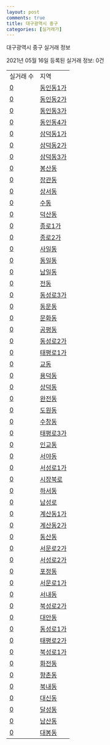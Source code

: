 ```yaml
---
layout: post
comments: true
title: 대구광역시 중구
categories: [실거래가]
---
```


대구광역시 중구 실거래 정보

2021년 05월 16일 등록된 실거래 정보: 0건


<table>
  <tr>
    <td>실거래 수</td>
    <td>지역</td>
  </tr>

  
  <tr>
    <td><a href="2711010100.html">0</a></td>
    <td><a href="2711010100.html">동인동1가</a></td>
  </tr>
    

  <tr>
    <td><a href="2711010200.html">0</a></td>
    <td><a href="2711010200.html">동인동2가</a></td>
  </tr>
    

  <tr>
    <td><a href="2711010300.html">0</a></td>
    <td><a href="2711010300.html">동인동3가</a></td>
  </tr>
    

  <tr>
    <td><a href="2711010400.html">0</a></td>
    <td><a href="2711010400.html">동인동4가</a></td>
  </tr>
    

  <tr>
    <td><a href="2711010500.html">0</a></td>
    <td><a href="2711010500.html">삼덕동1가</a></td>
  </tr>
    

  <tr>
    <td><a href="2711010600.html">0</a></td>
    <td><a href="2711010600.html">삼덕동2가</a></td>
  </tr>
    

  <tr>
    <td><a href="2711010700.html">0</a></td>
    <td><a href="2711010700.html">삼덕동3가</a></td>
  </tr>
    

  <tr>
    <td><a href="2711010800.html">0</a></td>
    <td><a href="2711010800.html">봉산동</a></td>
  </tr>
    

  <tr>
    <td><a href="2711010900.html">0</a></td>
    <td><a href="2711010900.html">장관동</a></td>
  </tr>
    

  <tr>
    <td><a href="2711011000.html">0</a></td>
    <td><a href="2711011000.html">상서동</a></td>
  </tr>
    

  <tr>
    <td><a href="2711011100.html">0</a></td>
    <td><a href="2711011100.html">수동</a></td>
  </tr>
    

  <tr>
    <td><a href="2711011200.html">0</a></td>
    <td><a href="2711011200.html">덕산동</a></td>
  </tr>
    

  <tr>
    <td><a href="2711011300.html">0</a></td>
    <td><a href="2711011300.html">종로1가</a></td>
  </tr>
    

  <tr>
    <td><a href="2711011400.html">0</a></td>
    <td><a href="2711011400.html">종로2가</a></td>
  </tr>
    

  <tr>
    <td><a href="2711011500.html">0</a></td>
    <td><a href="2711011500.html">사일동</a></td>
  </tr>
    

  <tr>
    <td><a href="2711011600.html">0</a></td>
    <td><a href="2711011600.html">동일동</a></td>
  </tr>
    

  <tr>
    <td><a href="2711011700.html">0</a></td>
    <td><a href="2711011700.html">남일동</a></td>
  </tr>
    

  <tr>
    <td><a href="2711011800.html">0</a></td>
    <td><a href="2711011800.html">전동</a></td>
  </tr>
    

  <tr>
    <td><a href="2711011900.html">0</a></td>
    <td><a href="2711011900.html">동성로3가</a></td>
  </tr>
    

  <tr>
    <td><a href="2711012000.html">0</a></td>
    <td><a href="2711012000.html">동문동</a></td>
  </tr>
    

  <tr>
    <td><a href="2711012100.html">0</a></td>
    <td><a href="2711012100.html">문화동</a></td>
  </tr>
    

  <tr>
    <td><a href="2711012200.html">0</a></td>
    <td><a href="2711012200.html">공평동</a></td>
  </tr>
    

  <tr>
    <td><a href="2711012300.html">0</a></td>
    <td><a href="2711012300.html">동성로2가</a></td>
  </tr>
    

  <tr>
    <td><a href="2711012400.html">0</a></td>
    <td><a href="2711012400.html">태평로1가</a></td>
  </tr>
    

  <tr>
    <td><a href="2711012500.html">0</a></td>
    <td><a href="2711012500.html">교동</a></td>
  </tr>
    

  <tr>
    <td><a href="2711012600.html">0</a></td>
    <td><a href="2711012600.html">용덕동</a></td>
  </tr>
    

  <tr>
    <td><a href="2711012700.html">0</a></td>
    <td><a href="2711012700.html">상덕동</a></td>
  </tr>
    

  <tr>
    <td><a href="2711012800.html">0</a></td>
    <td><a href="2711012800.html">완전동</a></td>
  </tr>
    

  <tr>
    <td><a href="2711012900.html">0</a></td>
    <td><a href="2711012900.html">도원동</a></td>
  </tr>
    

  <tr>
    <td><a href="2711013000.html">0</a></td>
    <td><a href="2711013000.html">수창동</a></td>
  </tr>
    

  <tr>
    <td><a href="2711013100.html">0</a></td>
    <td><a href="2711013100.html">태평로3가</a></td>
  </tr>
    

  <tr>
    <td><a href="2711013200.html">0</a></td>
    <td><a href="2711013200.html">인교동</a></td>
  </tr>
    

  <tr>
    <td><a href="2711013300.html">0</a></td>
    <td><a href="2711013300.html">서야동</a></td>
  </tr>
    

  <tr>
    <td><a href="2711013400.html">0</a></td>
    <td><a href="2711013400.html">서성로1가</a></td>
  </tr>
    

  <tr>
    <td><a href="2711013500.html">0</a></td>
    <td><a href="2711013500.html">시장북로</a></td>
  </tr>
    

  <tr>
    <td><a href="2711013600.html">0</a></td>
    <td><a href="2711013600.html">하서동</a></td>
  </tr>
    

  <tr>
    <td><a href="2711013700.html">0</a></td>
    <td><a href="2711013700.html">남성로</a></td>
  </tr>
    

  <tr>
    <td><a href="2711013800.html">0</a></td>
    <td><a href="2711013800.html">계산동1가</a></td>
  </tr>
    

  <tr>
    <td><a href="2711013900.html">0</a></td>
    <td><a href="2711013900.html">계산동2가</a></td>
  </tr>
    

  <tr>
    <td><a href="2711014000.html">0</a></td>
    <td><a href="2711014000.html">동산동</a></td>
  </tr>
    

  <tr>
    <td><a href="2711014100.html">0</a></td>
    <td><a href="2711014100.html">서문로2가</a></td>
  </tr>
    

  <tr>
    <td><a href="2711014200.html">0</a></td>
    <td><a href="2711014200.html">서성로2가</a></td>
  </tr>
    

  <tr>
    <td><a href="2711014300.html">0</a></td>
    <td><a href="2711014300.html">포정동</a></td>
  </tr>
    

  <tr>
    <td><a href="2711014400.html">0</a></td>
    <td><a href="2711014400.html">서문로1가</a></td>
  </tr>
    

  <tr>
    <td><a href="2711014500.html">0</a></td>
    <td><a href="2711014500.html">서내동</a></td>
  </tr>
    

  <tr>
    <td><a href="2711014600.html">0</a></td>
    <td><a href="2711014600.html">북성로2가</a></td>
  </tr>
    

  <tr>
    <td><a href="2711014700.html">0</a></td>
    <td><a href="2711014700.html">대안동</a></td>
  </tr>
    

  <tr>
    <td><a href="2711014800.html">0</a></td>
    <td><a href="2711014800.html">동성로1가</a></td>
  </tr>
    

  <tr>
    <td><a href="2711014900.html">0</a></td>
    <td><a href="2711014900.html">태평로2가</a></td>
  </tr>
    

  <tr>
    <td><a href="2711015000.html">0</a></td>
    <td><a href="2711015000.html">북성로1가</a></td>
  </tr>
    

  <tr>
    <td><a href="2711015100.html">0</a></td>
    <td><a href="2711015100.html">화전동</a></td>
  </tr>
    

  <tr>
    <td><a href="2711015200.html">0</a></td>
    <td><a href="2711015200.html">향촌동</a></td>
  </tr>
    

  <tr>
    <td><a href="2711015300.html">0</a></td>
    <td><a href="2711015300.html">북내동</a></td>
  </tr>
    

  <tr>
    <td><a href="2711015400.html">0</a></td>
    <td><a href="2711015400.html">대신동</a></td>
  </tr>
    

  <tr>
    <td><a href="2711015500.html">0</a></td>
    <td><a href="2711015500.html">달성동</a></td>
  </tr>
    

  <tr>
    <td><a href="2711015600.html">0</a></td>
    <td><a href="2711015600.html">남산동</a></td>
  </tr>
    

  <tr>
    <td><a href="2711015700.html">0</a></td>
    <td><a href="2711015700.html">대봉동</a></td>
  </tr>
    


</table>
    